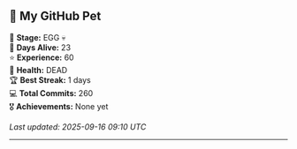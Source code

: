 ## 🐾 My GitHub Pet

🥚 **Stage:** EGG 💀  
📅 **Days Alive:** 23  
⭐ **Experience:** 60  
💓 **Health:** DEAD  
🏆 **Best Streak:** 1 days  
💻 **Total Commits:** 260  
🎖️ **Achievements:** None yet  

*Last updated: 2025-09-16 09:10 UTC*

---
